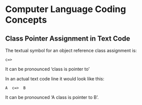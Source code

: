 ﻿Computer Language Coding Concepts
=================================

Class Pointer Assignment in Text Code
-------------------------------------

The textual symbol for an object reference class assignment is:

```
c=>
```

It can be pronounced ‘class is pointer to’

In an actual text code line it would look like this:

```
A  c=>  B
```

It can be pronounced ‘A class is pointer to B’.

